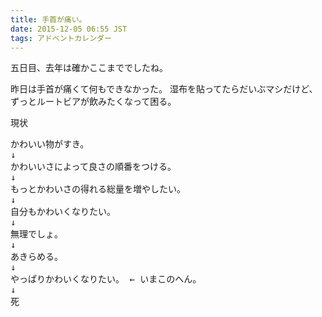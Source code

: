 ```yaml
---
title: 手首が痛い。
date: 2015-12-05 06:55 JST
tags: アドベントカレンダー
---
```


五日目、去年は確かここまででしたね。

昨日は手首が痛くて何もできなかった。
湿布を貼ってたらだいぶマシだけど、ずっとルートビアが飲みたくなって困る。

現状
<pre>
かわいい物がすき。
↓
かわいいさによって良さの順番をつける。
↓
もっとかわいさの得れる総量を増やしたい。
↓
自分もかわいくなりたい。
↓
無理でしょ。
↓
あきらめる。
↓
やっぱりかわいくなりたい。 ← いまこのへん。
↓
死
</pre>
